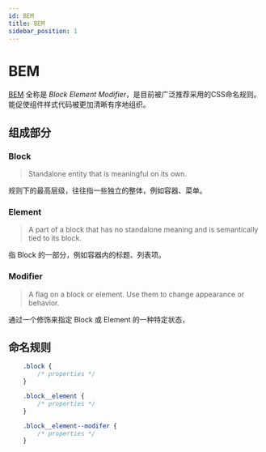 ```yaml
---
id: BEM
title: BEM
sidebar_position: 1
---
```


# BEM

[BEM](http://getbem.com/) 全称是 *Block Element Modifier*，是目前被广泛推荐采用的CSS命名规则。能促使组件样式代码被更加清晰有序地组织。

## 组成部分
### Block

> Standalone entity that is meaningful on its own.

规则下的最高层级，往往指一些独立的整体，例如容器、菜单。

### Element

> A part of a block that has no standalone meaning and is semantically tied to its block.
 
指 Block 的一部分，例如容器内的标题、列表项。

### Modifier

> A flag on a block or element. Use them to change appearance or behavior.

通过一个修饰来指定 Block 或 Element 的一种特定状态， 

## 命名规则

```css
    .block {
        /* properties */
    }

    .block__element {
        /* properties */
    }

    .block__element--modifer {
        /* properties */
    }
```
